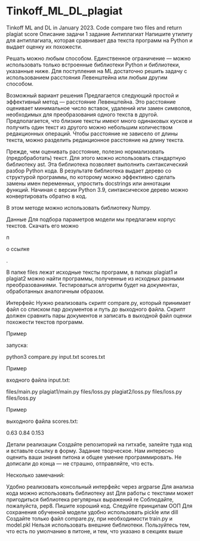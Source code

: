 # Tinkoff_ML_DL_plagiat
Tinkoff ML and DL in January 2023. Code compare two files and return plagiat score
Описание задачи
1 задание
Антиплагиат
Напишите утилиту для антиплагиата, которая сравнивает два текста программ на Python и выдает оценку их похожести.



Решать можно любым способом. Единственное ограничение — можно использовать только встроенные библиотеки Python и библиотеки, указанные ниже. Для поступления на ML достаточно решить задачу с использованием расстояния Левенштейна или любым другим способом.



Возможный вариант решения
Предлагается следующий простой и эффективный метод — расстояние Левенштейна. Это расстояние оценивает минимальное число вставок, удалений или замен символов, необходимых для преобразования одного текста в другой. Предполагается, что близкие тексты имеют много одинаковых кусков и получить один текст из другого можно небольшим количеством редакционных операций. Чтобы расстояние не зависело от длины текста, можно разделить редакционное расстояние на длину текста.



Прежде, чем оценивать расстояние, полезно нормализовать (предобработать) текст. Для этого можно использовать стандартную библиотеку ast. Эта библиотека позволяет выполнить синтаксический разбор Python кода. В результате библиотека выдает дерево со структурой программы, по которому можно эффективно сделать замены имен переменных, упростить docstrings или аннотации функций. Начиная с версии Python 3.9, синтаксическое дерево можно конвертировать обратно в код. 



В этом методе можно использовать библиотеку Numpy.







Данные
Для подбора параметров модели мы предлагаем корпус текстов. Скачать его можно

п

о ссылке



.



В папке files лежат исходные тексты программ, в папках plagiat1 и plagiat2 можно найти программы, полученные из исходных разными преобразованиями. Тестироваться алгоритм будет на документах, обработанных аналогичным образом.



Интерфейс
Нужно реализовать скрипт compare.py, который принимает файл со списком пар документов и путь до выходного файла. Скрипт должен сравнить пары документов и записать в выходной файл оценки похожести текстов программ.



Пример 

запуска:





python3 compare.py input.txt scores.txt


Пример

 входного файла input.txt:





files/main.py plagiat1/main.py
files/loss.py plagiat2/loss.py
files/loss.py files/loss.py


Пример

 выходного файла scores.txt:





0.63
0.84
0.153


Детали реализации
Создайте репозиторий на гитхабе, залейте туда код и вставьте ссылку в форму. Задание творческое. Нам интересно оценить ваши знания питона и общее умение программировать. Не дописали до конца — не страшно, отправляйте, что есть.



Несколько замечаний:

Удобно реализовать консольный интерфейс через argparse
Для анализа кода можно использовать библиотеку ast
Для работы с текстами может пригодиться библиотека регулярных выражений re
Соблюдайте, пожалуйста, pep8. Пишите хороший код. Следуйте принципам ООП
Для сохранения обученной модели удобно использовать pickle или dill
Создайте только файл compare.py, при необходимости train.py и model.pkl
Нельзя использовать внешние библиотеки. Пользуйтесь тем, что есть по умолчанию в питоне, и тем, что указано в секциях выше
